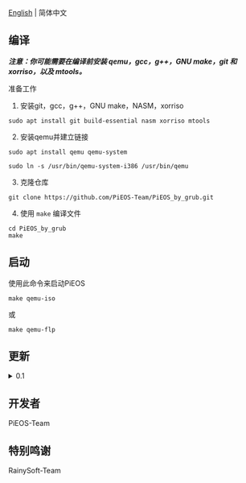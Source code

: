 [English](README.md) | 简体中文

## 编译


<i><strong> 注意：你可能需要在编译前安装 qemu，gcc，g++，GNU make，git 和 xorriso，以及 mtools。</strong></i>

准备工作

1. 安装git，gcc，g++，GNU make，NASM，xorriso

```bush
sudo apt install git build-essential nasm xorriso mtools
```


2. 安装qemu并建立链接


```bush
sudo apt install qemu qemu-system

sudo ln -s /usr/bin/qemu-system-i386 /usr/bin/qemu
```


3. 克隆仓库


```bush
git clone https://github.com/PiEOS-Team/PiEOS_by_grub.git
```


4. 使用 `make` 编译文件


```bush
cd PiEOS_by_grub
make
```


## 启动


使用此命令来启动PiEOS

```bush
make qemu-iso
```

或

```
make qemu-flp
```

## 更新

<details>

<summary>0.1</summary>

- 重构了整个系统

</details>


## 开发者

PiEOS-Team

## 特别鸣谢

RainySoft-Team




